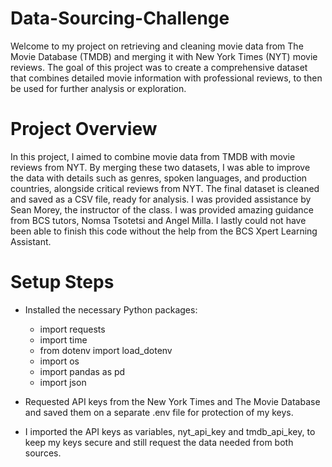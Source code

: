 # Data-Sourcing-Challenge

Welcome to my project on retrieving and cleaning movie data from The Movie Database (TMDB) and merging it with New York Times (NYT) movie reviews. The goal of this project was to create a comprehensive dataset that combines detailed movie information with professional reviews, to then be used for further analysis or exploration.

# Project Overview

In this project, I aimed to combine movie data from TMDB with movie reviews from NYT. By merging these two datasets, I was able to improve the data with details such as genres, spoken languages, and production countries, alongside critical reviews from NYT. The final dataset is cleaned and saved as a CSV file, ready for analysis. I was provided assistance by Sean Morey, the instructor of the class. I was provided amazing guidance from BCS tutors, Nomsa Tsotetsi and Angel Milla. I lastly could not have been able to finish this code without the help from the BCS Xpert Learning Assistant.

# Setup Steps

* Installed the necessary Python packages:

    - import requests
    - import time
    - from dotenv import load_dotenv
    - import os
    - import pandas as pd
    - import json

* Requested API keys from the New York Times and The Movie Database and saved them on a separate .env file for protection of my keys.

* I imported the API keys as variables, nyt_api_key and tmdb_api_key, to keep my keys secure and still request the data needed from both sources.